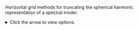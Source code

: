Horizontal grid methods for truncating the spherical harmonic representation of a spectral model.

<details>
<summary>Click the arrow to view options.</summary>

  - triangular: Triangular truncation.
  - rhomboidal: Rhomboidal truncation.

</details>

